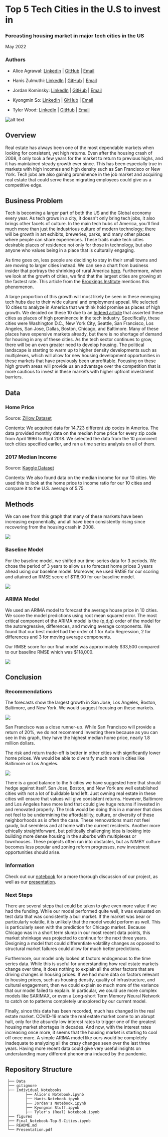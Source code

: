 # Top 5 Tech Cities in the U.S to invest in
### Forcasting housing market in major tech cities in the US
May 2022
### Authors

- Alice Agrawal: 
[LinkedIn](https://www.linkedin.com/in/alice-agrawal/) | 
[GitHub](https://github.com/aliceagrawal) | 
[Email](mailto:alice.agrawal30@gmail.com)

- Hanis Zulmuthi: 
[LinkedIn](https://www.linkedin.com/in/hanis-zulmuthi/) | 
[GitHub](https://github.com/hanis-z) | 
[Email](mailto:haniszulaikha96@gmail.com)

- Jordan Kominsky: 
[LinkedIn](https://www.linkedin.com/in/jordan-kominsky/) | 
[GitHub](https://github.com/jskominsky) | 
[Email](mailto:jskominsky@gmail.com)

- Kyongmin So: 
[LinkedIn](https://www.linkedin.com/in/kyongminso/) | 
[GitHub](https://github.com/kyongminso) | 
[Email](mailto:kyongminso@gmail.com)

- Tyler Wood: 
[LinkedIn](https://www.linkedin.com/in/tyler-wood-08a036216/) | 
[GitHub](https://github.com/twood2015) | 
[Email](mailto:T.wood20151996@gmail.com)


![alt text](https://wp-tid.zillowstatic.com/streeteasy/2/types-of-townhouses-in-NYC-a-row-of-brick-townhouses-f35509.jpeg)

## Overview

Real estate has always been one of the most dependable markets when looking for consistent, yet high returns. Even after the housing crash of 2008, it only took a few years for the market to return to previous highs, and it has maintained steady growth ever since. This has been especially true in markets with high incomes and high density such as San Francisco or New York. Tech jobs are also gaining prominence in the job market and acquiring real estate that could serve these migrating employees could give us a competitive edge.

## Business Problem

Tech is becoming a larger part of both the US and the Global economy every year. As tech grows in a city, it doesn't only bring tech jobs, it also brings other facets of culture. In the main tech hubs of America, you'll find much more than just the industrious culture of modern technology; there will be growth in art exhibits, breweries, parks, and many other places where people can share experiences. These traits make tech cities desirable places of residence not only for those in technology, but also anyone who values being in a place that is culturally engaging.

As time goes on, less people are deciding to stay in their small towns and are moving to larger cities instead. We can see a chart from business insider that portrays the shrinking of rural America [here](https://www.businessinsider.com/us-census-map-widespread-population-declines-in-rural-areas-2021-8). Furthermore, when we look at the growth of cities, we find that the largest cities are growing at the fastest rate. This article from the [Brookings Institute](https://www.brookings.edu/blog/the-avenue/2017/10/17/big-cities-small-cities-and-the-gaps/) mentions this phenomenon.

A large proportion of this growth will most likely be seen in these emerging tech hubs due to their wide cultural and employment appeal. We selected 10 cities to analyze in America that we think hold promise as places of high growth. We decided on these 10 due to an [Indeed article](https://www.indeed.com/career-advice/finding-a-job/top-cities-for-tech-jobs-2020) that asserted these cities as places of high prominence in the tech industry. Specifically, these cities were Washington D.C., New York City, Seattle, San Francisco, Los Angeles, San Jose, Dallas, Boston, Chicago, and Baltimore. Many of these places have expensive markets already, but there is no shortage of demand for housing in any of these cities. As the tech sector continues to grow, there will be an even greater need to develop housing. The political landscape is starting to warm up to higher density developments such as multiplexes, which will allow for new housing development opportunities in these markets that have previously been unprofitable. Focusing on these high growth areas will provide us an advantage over the competition that is more cautious to invest in these markets with higher upfront investment barriers.

## Data

### Home Price
Source: [Zillow Dataset](https://www.zillow.com/research/data/)

Contents: We acquired data for 14,723 different zip codes in America. The data provided monthly data on the median home price for every zip code from April 1996 to April 2018. We selected the data from the 10 prominent tech cities specified earlier, and ran a time series analysis on all of them.

### 2017 Median Income
Source: [Kaggle Dataset](https://www.kaggle.com/datasets/goldenoakresearch/us-household-income-stats-geo-locations?select=Income_Methodology.pdf)

Contents: We also found data on the median income for our 10 cities. We used this to look at the home price to income ratio for our 10 cities and compare it to the U.S. average of 5.75.


## Methods

We can see from this graph that many of these markets have been increasing exponentially, and all have been consistently rising since recovering from the housing crash in 2008.

<img src= "figures/price_overtime.jpg">

### Baseline Model
For the baseline model, we shifted our time-series data for 3 periods. We chose the period of 3 years to allow us to forecast home prices 3 years ahead using our baseline model. Moreover, we used RMSE for our scoring and attained an RMSE score of $118,00 for our baseline model.

<img src= "figures/baselineLA.jpeg">

### ARIMA Model 
We used an ARIMA model to forecast the average house price in 10 cities. We score the model predictions using root mean squared error. The most critical component of the ARIMA model is the (p,d,q) order of the model for the autoregressive, differences, and moving average components. We found that our best model had the order of 1 for Auto Regression, 2 for differences and 3 for moving average components. 

Our RMSE score for our final model was approximately $33,500 compared to our baseline RMSE which was $118,000.

<img src= "figures/OriginalvsPredicted.jpeg">

## Conclusion 

### Recommendations
The forecasts show the largest growth in San Jose, Los Angeles, Boston, Baltimore, and New York. We would suggest focusing on these markets. 
 
<img src= "figures/forecast_return.jpeg">
 
San Francisco was a close runner-up. While San Francisco will provide a return of 20%, we do not recommend investing there because as you can see in this graph, they have the highest median home price, nearly 1.8 million dollars.  
 
The risk and return trade-off is better in other cities with significantly lower home prices. We would be able to diversify much more in cities like Baltimore or Los Angeles. 
 
<img src= "figures/median_income_home.jpg">
 
There is a good balance to the 5 cities we have suggested here that should hedge against itself. San Jose, Boston, and New York are well established cities with not a lot of buildable land left. Just owning real estate in these cities will ensure that values will give consistent returns. However, Baltimore and Los Angeles have more land that could give huge returns if invested in and renovated properly. The trick would be doing this in a manner that does not feel to be undermining the affordability, culture, or diversity of these neighborhoods as is often the case. These rennovations must not feel gaudy, but seemless and at home with the current residents. Another more ethically straightforward, but politically challenging idea is looking into building more dense housing in the suburbs with multiplexes or townhouses. These projects often run into obstacles, but as NIMBY culture becomes less popular and zoning reform progresses, new investment opportunities should arise.

### Information
Check out our [notebook](https://github.com/aliceagrawal/Zillow-Time-Series-Modeling/blob/main/Final_Notebook-Top-5-Cities.ipynb) for a more thorough discussion of our project, as well as our [presentation](https://github.com/aliceagrawal/Zillow-Time-Series-Modeling/blob/main/Zillow-home-price-forecasts.pdf).


### Next Steps

There are several steps that could be taken to give even more value if we had the funding. While our model performed quite well, it was evaluated on test data that was consistently a bull market. If the market was bear or particularly volatile, it is unlikely that the model would perform as well. This is particularly seen with the prediction for Chicago market. Because Chicago was in a short term slump in our most recent data points, this market shrinkage was projected to continue for the next three years. Designing a model that could differentiate volatility changes as opposed to structural market failures could allow for much better predictions.

Furthermore, our model only looked at factors endogenous to the time series data. While this is useful for understanding how real estate markets change over time, it does nothing to explain all the other factors that are driving changes in housing prices. If we had more data on factors relevant to housing prices, such as housing density, quality of infrastructure, and cultural engagement, then we could explain so much more of the variance that our model failed to explain. In particular, we could use more complex models like SARIMAX, or even a Long-short Term Memory Neural Network to catch on to patterns completely unexplored by our current model.

Finally, since this data has been recorded, much has changed in the real estate market. COVID-19 made the real estate market come to an abrupt halt, only for the absurdly low interest rates to trigger one of the greatest housing market shortages in decades. And now, with the interest rates increasing once more, it seems that the housing market is starting to cool off once more. A simple ARIMA model like ours would be completely inadequate to analyzing all the crazy changes seen over the last three years. Having more recent data could give very useful insights on understanding many different phenomena induced by the pandemic.


## Repository Structure
```
 ├── Data
 ├── gitignore
 ├── Individual Notebooks
 │       ├── Alice's Notebook.ipynb
 │       ├── Hanis-Notebook.ipynb
 │       ├── Jordan's Notebook.ipynb
 │       ├── Kyongmin Stuff.ipynb
 │       ├── Tyler's (Real) Notebook.ipynb
 ├── figures
 ├── Final_Notebook-Top-5-Cities.ipynb
 ├── README.md
 └── Presentation.pdf
  
```
